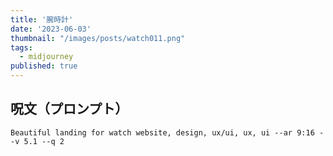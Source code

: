 ```yaml
---
title: '腕時計'
date: '2023-06-03'
thumbnail: "/images/posts/watch011.png"
tags:
  - midjourney
published: true
---
```


## 呪文（プロンプト）
```
Beautiful landing for watch website, design, ux/ui, ux, ui --ar 9:16 --v 5.1 --q 2
```